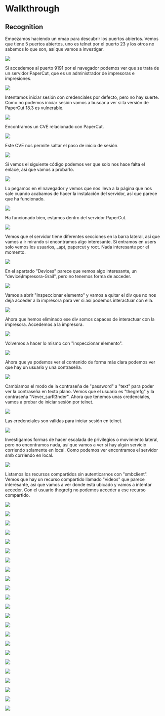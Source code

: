 # Walkthrough

## Recognition

Empezamos haciendo un nmap para descubrir los puertos abiertos. Vemos que tiene 5 puertos abiertos, uno es telnet por el puerto 23 y los otros no sabemos lo que son, así que vamos a investigar.

![](/Assets/walkthrough2/2024-03-21_17-03.png)

Si accedemos al puerto 9191 por el navegador podemos ver que se trata de un servidor PaperCut, que es un administrador de impresoras e impresiones.

![](/Assets/walkthrough2/2024-03-21_17-05.png)

Intentamos iniciar sesión con credenciales por defecto, pero no hay suerte. Como no podemos iniciar sesión vamos a buscar a ver si la versión de PaperCut 18.3 es vulnerable.

![](/Assets/walkthrough2/2024-03-21_17-08.png)

Encontramos un CVE relacionado con PaperCut.

![](/Assets/walkthrough2/2024-03-21_17-14.png)

Este CVE nos permite saltar el paso de inicio de sesión.

![](/Assets/walkthrough2/2024-03-21_17-14_1.png)

Si vemos el siguiente código podemos ver que solo nos hace falta el enlace, así que vamos a probarlo.

![](/Assets/walkthrough2/2024-03-21_17-17.png)

Lo pegamos en el navegador y vemos que nos lleva a la página que nos sale cuando acabamos de hacer la instalación del servidor, así que parece que ha funcionado.

![](/Assets/walkthrough2/2024-03-21_17-21.png)

Ha funcionado bien, estamos dentro del servidor PaperCut.

![](/Assets/walkthrough2/2024-03-21_17-21_1.png)

Vemos que el servidor tiene diferentes secciones en la barra lateral, así que vamos a ir mirando si encontramos algo interesante. Si entramos en users solo vemos los usuarios, _apt, papercut y root. Nada interesante por el momento.

![](/Assets/walkthrough2/2024-03-21_17-31.png)

En el apartado "Devices" parece que vemos algo interesante, un "device\Impresora-Grail", pero no tenemos forma de acceder.

![](/Assets/walkthrough2/2024-03-21_17-32.png)

Vamos a abrir "Inspeccionar elemento" y vamos a quitar el div que no nos deja acceder a la impresora para ver si así podemos interactuar con ella.

![](/Assets/walkthrough2/2024-03-21_17-35.png)

Ahora que hemos eliminado ese div somos capaces de interactuar con la impresora. Accedemos a la impresora.

![](/Assets/walkthrough2/2024-03-21_17-38.png)

Volvemos a hacer lo mismo con "Inspeccionar elemento".

![](/Assets/walkthrough2/2024-03-21_17-39.png)

Ahora que ya podemos ver el contenido de forma más clara podemos ver que hay un usuario y una contraseña.

![](/Assets/walkthrough2/2024-03-21_17-42.png)

Cambiamos el modo de la contraseña de "password" a "text" para poder ver la contraseña en texto plano. Vemos que el usuario es "thegrefg" y la contraseña "Never_surR3nder". Ahora que tenemos unas credenciales, vamos a probar de iniciar sesión por telnet.

![](/Assets/walkthrough2/2024-03-21_17-43.png)

Las credenciales son válidas para iniciar sesión en telnet.

![](/Assets/walkthrough2/2024-03-21_17-49.png)

Investigamos formas de hacer escalada de privilegios o movimiento lateral, pero no encontramos nada, así que vamos a ver si hay algún servicio corriendo solamente en local. Como podemos ver encontramos el servidor smb corriendo en local.

![](/Assets/walkthrough2/2024-03-21_17-53.png)

Listamos los recursos compartidos sin autenticarnos con "smbclient". Vemos que hay un recurso compartido llamado "videos" que parece interesante, así que vamos a ver donde está ubicado y vamos a intentar acceder. Con el usuario thegrefg no podemos acceder a ese recurso compartido.

![](/Assets/walkthrough2/2024-04-02_17-31.png)



![](/Assets/walkthrough2/2024-03-21_18-07.png)

![](/Assets/walkthrough2/2024-04-02_17-51.png)

![](/Assets/walkthrough2/2024-04-02_17-51_1.png)

![](/Assets/walkthrough2/2024-04-02_17-52.png)

![](/Assets/walkthrough2/2024-04-02_17-54.png)

![](/Assets/walkthrough2/2024-04-02_17-55.png)

![](/Assets/walkthrough2/2024-04-02_18-03.png)

![](/Assets/walkthrough2/2024-04-02_18-09.png)

![](/Assets/walkthrough2/2024-04-02_18-14.png)

![](/Assets/walkthrough2/2024-04-02_18-15.png)

![](/Assets/walkthrough2/2024-04-02_18-16.png)

![](/Assets/walkthrough2/2024-04-02_18-40.png)

![](/Assets/walkthrough2/2024-04-02_18-41.png)

![](/Assets/walkthrough2/2024-04-02_18-42.png)

![](/Assets/walkthrough2/2024-04-03_16-24.png)

![](/Assets/walkthrough2/2024-04-03_16-24_1.png)

![](/Assets/walkthrough2/2024-04-03_16-28.png)

![](/Assets/walkthrough2/2024-04-03_16-36.png)

![](/Assets/walkthrough2/2024-04-03_16-49.png)

![](/Assets/walkthrough2/2024-04-03_17-27.png)

![](/Assets/walkthrough2/2024-04-03_17-00.png)

![](/Assets/walkthrough2/2024-04-03_17-39.png)